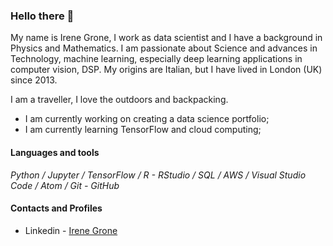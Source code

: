 ### Hello there 👋

<p>My name is Irene Grone, I work as data scientist and I have a background in Physics and Mathematics. I am passionate about Science and advances in Technology, machine learning, especially deep learning applications in computer vision, DSP. My origins are Italian, but I have lived in London (UK) since 2013.</p>

<p>I am a traveller, I love the outdoors and backpacking.</p>

- I am currently working on creating a data science portfolio;
- I am currently learning TensorFlow and cloud computing;

#### Languages and tools

*Python / Jupyter / TensorFlow / R - RStudio / SQL / AWS / Visual Studio Code / Atom / Git - GitHub*

#### Contacts and Profiles

* Linkedin - [Irene Grone](https://www.linkedin.com/in/irenegrone)
